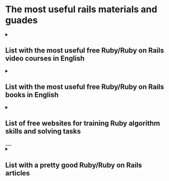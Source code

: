 # The most useful rails materials and guades

<details>
<summary>
   <h2> List with the most useful free Ruby/Ruby on Rails video courses in English  </h3>
</summary>
   
* [Build Airbnb with Ruby on Rails - Level 1](https://coursehunters.net/course/delaem-klon-airbnb-s-ruby-on-rails-uroven-1)
* [Build Airbnb with Ruby on Rails - Level 2](https://coursehunters.net/course/delaem-klon-airbnb-s-ruby-on-rails-uroven-2)
* [Build Airbnb with Ruby on Rails - Level 3](https://coursehunters.net/course/delaem-klon-airbnb-s-ruby-on-rails-i-react-native-uroven-3)
___
* [Ruby on Rails 5 from lyndacom](https://coursehunters.net/course/ruby5)
___

* [Complete Developers Guide: Ruby on Rails & React with Redux (udemy) ](https://coursehunters.net/course/ruby-on-rails-i-react-vmeste-s-redux-polnoe-rukovodstvo-dlya-razrabotchikov)
___

* [JavaScript and Ruby on Rails with React, Angular and Vue.js (udemy) ](https://coursehunters.net/course/ruby-on-rails-s-react-i-angular)
___



</details>

<details>
<summary>
   <h2> List with the most useful free Ruby/Ruby on Rails books in English  </h3>
</summary>
   
* [Ruby® on Rails Notes for Professionals book](https://books.goalkicker.com/RubyOnRailsBook/)
___
* [Ruby® Notes for Professionals book](https://books.goalkicker.com/RubyBook/)
___
* [Ruby on Rails Tutorial (Rails 5) - Michael Hartl](https://www.railstutorial.org/book)
___
* [Practical Object-Oriented Design in Ruby - Sandi Metz](https://vk.com/doc182314867_467188804)
___
* [ Bastard ruby book!](http://ruby.bastardsbook.com/toc/)
___
* [Many different free ruby and ruby on rails books](https://www.foxebook.net/search/ruby/)
___
* [The list with all available ruby books(NOT FREE)](http://www.allrubybooks.com/)
___

</details>

<details>
<summary>
   <h2> List of free websites for training Ruby algorithm skills and solving tasks  </h3>
</summary>
   
* [codewars.com](https://www.codewars.com/kata/search/ruby?q=&beta=false)
___
* [leetcode.com](https://leetcode.com/problemset/algorithms/)
___
* [Be a hero! Write ruby code and finish the game! This game will help you write correct class and loop](https://www.bloc.io/ruby-warrior#/)
___

</details>
___

<details>
<summary>
   <h2> List with a pretty good Ruby/Ruby on Rails articles </h3>
</summary>
   
* [A relly good articles about indexes in Rails](https://bamboolab.eu/blog/rails-postgresql-index-btree-gin-gist)
* [How to refactor your code ( some rules )](https://blog.codeship.com/how-to-find-ruby-code-smells-with-reek/)
* [Interesting lection about refactoring](http://blog.testdouble.com/posts/2016-09-16-surgical-refactors-with-suture.html)
* [Build a restful api with rails](https://scotch.io/tutorials/build-a-restful-json-api-with-rails-5-part-one)
* [Ruby on Rails and microservices](https://blog.codeship.com/architecting-rails-apps-as-microservices/)
* [Neural network with Ruby](http://www.rubylab.io/2015/03/18/simple-neural-network-implenentation-in-ruby/)
* [Integrating Mongo Ruby API with Rails](https://github.com/jhu-ep-coursera/fullstack-course3-module1-zips)
* [Example of using websocket](http://geekhmer.github.io/blog/2014/02/04/ruby-websocket-and-real-time-app-tutorial/)
* [Chat with ruby on rails](https://medium.com/@danamulder/tutorial-create-a-simple-messaging-system-on-rails-d9b94b0fbca1#.9c0lxziry)
* [Can't deploy your rails app on DigitalOcean!?](https://gorails.com/deploy/ubuntu/14.04)
* [How To Install and Use PostgreSQL on Ubuntu 16.04](https://www.digitalocean.com/community/tutorials/how-to-install-and-use-postgresql-on-ubuntu-16-04)

## Rails 5 article serias
  https://blog.bigbinary.com/categories/rails-5/

## CLEAN RUBY TUTORIAL
  https://blog.joshsoftware.com/
## Some open source rails project with their code on github
  http://www.opensourcerails.com/

## Some basic simple tutorial
  https://www.learnenough.com/courses
## Some new courses may be expensive
  https://launchschool.com/course_catalog
## Russian 100-hours ruby tutorial for beginners
  http://rubyschool.us/
## One of the best JS tutorial website in russian language
  https://learn.javascript.ru/
## 47 places for learning programming
  https://learntocodewith.me/posts/code-for-free/

## Ruby articles 
  https://rubyplus.com/articles
## 10 best ruby book 2017
  https://www.youtube.com/watch?v=EMuGmEScABw


## Guide about angular-translation and rails
https://technpol.wordpress.com/2013/11/02/adding-translation-using-angular-translate-to-an-angularjs-app/
## Some new tutorial 
https://scotch.io/tutorials/build-a-restful-json-api-with-rails-5-part-one
## Place for pictures
https://cloudinary.com/console/media_library

## New tutorial by Mike Hart
https://www.learnenough.com/web-development-fundamentals

## Any new tutorial?
Old tutorial, but may be usefull [railscast](http://railscasts.com/)

## Do you neea any information and articles about Ruby and rails 5?
Check it [rubyplus](https://rubyplus.com/articles)

## You are always have seen it, but never complete, may be time is comming?
Rails guide http://guides.rubyonrails.org/, and in russion http://rusrails.ru/

## + Would you like read about ruby something new for begginers? 
No problem ruby hard way can help https://learnrubythehardway.org/book/

## List from 29 new resources for ruby! 
http://ruby.bastardsbook.com/resources/

## Youtube chanel for learning Ruby and other language
https://www.youtube.com/channel/UCJbPGzawDH1njbqV-D5HqKw

## 29 rails lesson from youtube
https://www.youtube.com/playlist?list=PLSXDqiI4sC5PsASjJy7dBncALnhjud2fx

## Many ruby and rails tutorial
http://iwanttolearnruby.com/

## Rspec tutorial 
https://www.tutorialspoint.com/rspec/rspec_introduction.htm

## Some rails blogs from ashle yangell
  http://ashleyangell.com/

## Create your own documentation like a book
  
  https://www.gitbook.com/
